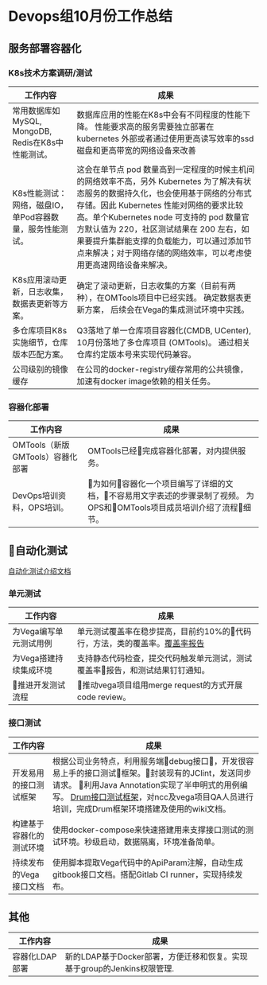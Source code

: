 # Devops组10月份工作总结

## 服务部署容器化

### K8s技术方案调研/测试

| 工作内容 | 成果 |
|-----|-----|
| 常用数据库如MySQL, MongoDB, Redis在K8s中性能测试。| 数据库应用的性能在K8s中会有不同程度的性能下降。 性能要求高的服务需要独立部署在kubernetes 外部或者通过使用更高读写效率的ssd 磁盘和更高带宽的网络设备来改善 |
| K8s性能测试：网络，磁盘IO，单Pod容器数量，服务性能测试。| 这会在单节点 pod 数量高到一定程度的时候主机间的网络效率不高，另外 Kubernetes 为了解决有状态服务的数据持久化，也会使用基于网络的分布式存储。因此 Kubernetes 性能对网络的要求比较高。单个Kubernetes node 可支持的 pod 数量官方默认值为 220，社区测试结果在 200 左右，如果要提升集群能支撑的负载能力，可以通过添加节点来解决；对于网络存储的网络效率，可以考虑使用更高速网络设备来解决。|
| K8s应用滚动更新，日志收集，数据表更新等方案。| 确定了滚动更新，日志收集的方案（目前有两种），在OMTools项目中已经实践。 确定数据表更新方案， 后续会在Vega的集成测试环境中实践。 |
| 多仓库项目K8s实施细节，仓库版本匹配方案。| Q3落地了单一仓库项目容器化(CMDB, UCenter), 10月份落地了多仓库项目 (OMTools)。 通过相关仓库约定版本号来实现代码兼容。 |
| 公司级别的镜像缓存 | 在公司的docker-registry缓存常用的公共镜像， 加速有docker image依赖的相关任务。|

### 容器化部署

| 工作内容 | 成果 |
|-----|-----|
| OMTools（新版GMTools）容器化部署 | OMTools已经完成容器化部署，对内提供服务。|
| DevOps培训资料，OPS培训。 | 为如何容器化一个项目编写了详细的文档，不容易用文字表述的步骤录制了视频。 为OPS和OMTools项目成员培训介绍了流程细节。 |

## 自动化测试

[自动化测试介绍文档](https://git.youle.game/TC/TSD/DevOps/dev_tools/wikis/technical_manual/software_develop_testing_process#2-%E6%8E%A5%E5%8F%A3%E6%B5%8B%E8%AF%95)

### 单元测试

| 工作内容 | 成果 |
|-----|-----|
| 为Vega编写单元测试用例 | 单元测试覆盖率在稳步提高，目前约10%的代码行，方法，类的覆盖率。[覆盖率报告](https://jenkins.youle.game/view/vega/job/vega_server_coverage/jacoco/) |
| 为Vega搭建持续集成环境 | 支持静态代码检查，提交代码触发单元测试，测试覆盖率报告，和测试结果钉钉通知。|
| 推进开发测试流程 | 推动vega项目组用merge request的方式开展code review。 |

### 接口测试

| 工作内容 | 成果 |
|-----|-----|
| 开发易用的接口测试框架 | 根据公司业务特点，利用服务端debug接口，开发很容易上手的接口测试框架。封装现有的JClint，发送同步请求。 利用Java Annotation实现了半申明式的用例编写。 [Drum接口测试框架](https://git.youle.game/TC/TAG/backend/drum)，对ncc及vega项目QA人员进行培训，完成Drum框架环境搭建及使用的wiki文档。|
| 构建基于容器化的测试环境 | 使用docker-compose来快速搭建用来支撑接口测试的测试环境。秒级启动，数据隔离，环境准备简单。 |
| 持续发布的Vega接口文档 | 使用脚本提取Vega代码中的ApiParam注解，自动生成gitbook接口文档。搭配Gitlab CI runner，实现持续发布。 |

## 其他

| 工作内容 | 成果 |
|-----|-----|
| 容器化LDAP部署 | 新的LDAP基于Docker部署，方便迁移和恢复。实现基于group的Jenkins权限管理. |
